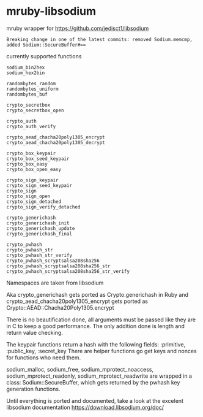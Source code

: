 # mruby-libsodium

mruby wrapper for https://github.com/jedisct1/libsodium

    Breaking change in one of the latest commits: removed Sodium.memcmp, added Sodium::SecureBuffer#==

currently supported functions
```
sodium_bin2hex
sodium_hex2bin
```
```
randombytes_random
randombytes_uniform
randombytes_buf
```
```
crypto_secretbox
crypto_secretbox_open
```
```
crypto_auth
crypto_auth_verify
```
```
crypto_aead_chacha20poly1305_encrypt
crypto_aead_chacha20poly1305_decrypt
```
```
crypto_box_keypair
crypto_box_seed_keypair
crypto_box_easy
crypto_box_open_easy
```
```
crypto_sign_keypair
crypto_sign_seed_keypair
crypto_sign
crypto_sign_open
crypto_sign_detached
crypto_sign_verify_detached
```
```
crypto_generichash
crypto_generichash_init
crypto_generichash_update
crypto_generichash_final
```
```
crypto_pwhash
crypto_pwhash_str
crypto_pwhash_str_verify
crypto_pwhash_scryptsalsa208sha256
crypto_pwhash_scryptsalsa208sha256_str
crypto_pwhash_scryptsalsa208sha256_str_verify
```
Namespaces are taken from libsodium

Aka crypto_generichash gets ported as Crypto.generichash in Ruby and crypto_aead_chacha20poly1305_encrypt gets ported as Crypto::AEAD::Chacha20Poly1305.encrypt

There is no beautification done, all arguments must be passed like they are in C to keep a good performance.
The only addition done is length and return value checking.

The keypair functions return a hash with the following fields: :primitive, :public_key, :secret_key
There are helper functions go get keys and nonces for functions who need them.

sodium_malloc, sodium_free, sodium_mprotect_noaccess, sodium_mprotect_readonly, sodium_mprotect_readwrite are wrapped in a class: Sodium::SecureBuffer, which gets returned by the pwhash key generation functions.

Until everything is ported and documented, take a look at the excelent libsodium documentation https://download.libsodium.org/doc/
